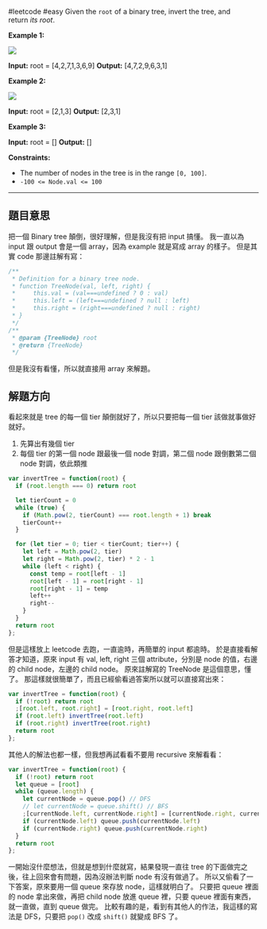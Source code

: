 #leetcode #easy
Given the `root` of a binary tree, invert the tree, and return _its root_.

**Example 1:**

![](https://assets.leetcode.com/uploads/2021/03/14/invert1-tree.jpg)

**Input:** root = [4,2,7,1,3,6,9]
**Output:** [4,7,2,9,6,3,1]

**Example 2:**

![](https://assets.leetcode.com/uploads/2021/03/14/invert2-tree.jpg)

**Input:** root = [2,1,3]
**Output:** [2,3,1]

**Example 3:**

**Input:** root = []
**Output:** []

**Constraints:**

-   The number of nodes in the tree is in the range `[0, 100]`.
-   `-100 <= Node.val <= 100`

---
## 題目意思
把一個 Binary tree 顛倒，很好理解，但是我沒有把 input 搞懂。
我一直以為 input 跟 output 會是一個 array，因為 example 就是寫成 array 的樣子。
但是其實 code 那邊註解有寫：

```javascript
/**
 * Definition for a binary tree node.
 * function TreeNode(val, left, right) {
 *     this.val = (val===undefined ? 0 : val)
 *     this.left = (left===undefined ? null : left)
 *     this.right = (right===undefined ? null : right)
 * }
 */
/**
 * @param {TreeNode} root
 * @return {TreeNode}
 */
```

但是我沒有看懂，所以就直接用 array 來解題。

## 解題方向
看起來就是 tree 的每一個 tier 顛倒就好了，所以只要把每一個 tier 該做就事做好就好。
1. 先算出有幾個 tier
2. 每個 tier 的第一個 node 跟最後一個 node 對調，第二個 node 跟倒數第二個 node 對調，依此類推

```javascript
var invertTree = function(root) {
  if (root.length === 0) return root

  let tierCount = 0
  while (true) {
    if (Math.pow(2, tierCount) === root.length + 1) break
    tierCount++
  }

  for (let tier = 0; tier < tierCount; tier++) {
    let left = Math.pow(2, tier)
    let right = Math.pow(2, tier) * 2 - 1
    while (left < right) {
      const temp = root[left - 1]
      root[left - 1] = root[right - 1]
      root[right - 1] = temp
      left++
      right--
    }
  }
  return root
};
```

但是這樣放上 leetcode 去跑，一直逾時，再簡單的 input 都逾時。
於是直接看解答才知道，原來 input 有 val, left, right 三個 attribute，分別是 node 的值，右邊的 child node，左邊的 child node。
原來註解寫的 TreeNode 是這個意思，懂了。
那這樣就很簡單了，而且已經偷看過答案所以就可以直接寫出來：

```javascript
var invertTree = function(root) {
  if (!root) return root
  ;[root.left, root.right] = [root.right, root.left]
  if (root.left) invertTree(root.left)
  if (root.right) invertTree(root.right)
  return root
};
```

其他人的解法也都一樣，但我想再試看看不要用 recursive 來解看看：

```javascript
var invertTree = function(root) {
  if (!root) return root
  let queue = [root]
  while (queue.length) {
    let currentNode = queue.pop() // DFS
    // let currentNode = queue.shift() // BFS
    ;[currentNode.left, currentNode.right] = [currentNode.right, currentNode.left]
    if (currentNode.left) queue.push(currentNode.left)
    if (currentNode.right) queue.push(currentNode.right)
  }
  return root
};
```

一開始沒什麼想法，但就是想到什麼就寫，結果發現一直往 tree 的下面做完之後，往上回來會有問題，因為沒辦法判斷 node 有沒有做過了。
所以又偷看了一下答案，原來要用一個 queue 來存放 node，這樣就明白了。
只要把 queue 裡面的 node 拿出來做，再把 child node 放進 queue 裡，只要 queue 裡面有東西，就一直做，直到 queue 做完。
比較有趣的是，看到有其他人的作法，我這樣的寫法是 DFS，只要把 `pop()` 改成 `shift()` 就變成 BFS 了。